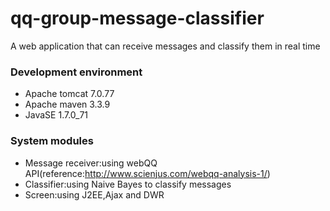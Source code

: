 # qq-group-message-classifier
A web application that can receive messages and classify them in real time
### Development environment
* Apache tomcat 7.0.77
* Apache maven 3.3.9
* JavaSE 1.7.0_71
### System modules
* Message receiver:using webQQ API(reference:<http://www.scienjus.com/webqq-analysis-1/>)
* Classifier:using Naive Bayes to classify messages
* Screen:using J2EE,Ajax and DWR
